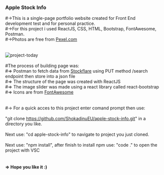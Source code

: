 ### Apple Stock Info
#->This is a single-page portfolio website created for Front End development test and for personal practice.<br />
#->For this project i used ReactJS, CSS, HTML, Bootstrap, FontAwesome, Postman.<br />
#->Photos are free from <a href="https://www.pexels.com/" target="_blank">Pexel.com</a><br />
<br /><br />
![project-today](https://user-images.githubusercontent.com/35012587/46907680-227e6280-cf0e-11e8-909c-c5af6fd76700.jpg)
<br /><br />
#The process of building page was: <br/>
#=> Postman to fetch data from <a href="https://api.stockflare.com/search" target="_blank">Stockflare</a> using PUT method /search endpoint
then store into a json file <br />
#=> The structure of the page was created with ReactJS <br />
#=> The image slider was made using a react library called react-bootstrap <br />
#=> Icons are from <a href="https://fontawesome.com/icons?d=gallery" target="_blank">FontAwesome</a>
<br />
<br />
<br />
#-> For a quick acces to this project enter comand prompt then use:<br /> <br />
"git clone https://github.com/ShokadinuEU/apple-stock-info.git"
in a directory you like. <br /><br />
Next use: "cd apple-stock-info" to navigate to project you just cloned.<br /><br />
Next use: "npm install", after finish to install npm use: "code ." to open the project with VSC <br /><br />

#### => Hope you like it :)
